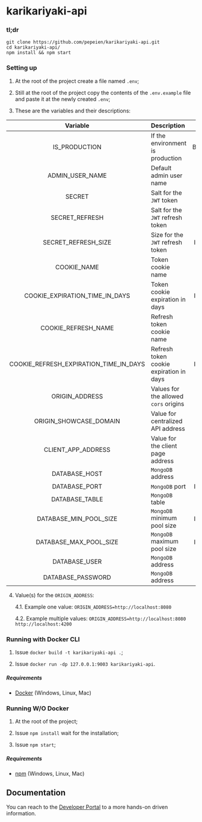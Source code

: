 # karikariyaki-api

### tl;dr

 ```
git clone https://github.com/pepeien/karikariyaki-api.git
cd karikariyaki-api/
npm install && npm start
```

### Setting up

1. At the root of the project create a file named `.env`;

2. Still at the root of the project copy the contents of the `.env.example` file and paste it at the newly created `.env`;

3. These are the variables and their descriptions:

| Variable       | Description  | Type           | Default | Required |
|:--------------:|:---------------|:------:|:--------:|:--------:|
| IS_PRODUCTION                          | If the environment is production        | Boolean | | ✅ |
| ADMIN_USER_NAME                        | Default admin user name                 | String  | | ✅ |
| SECRET                                 | Salt for the `JWT` token                | String  | | ✅ |
| SECRET_REFRESH                         | Salt for the `JWT` refresh token        | String  | | ✅ |
| SECRET_REFRESH_SIZE                    | Size for the `JWT` refresh token        | Integer | | ✅ |
| COOKIE_NAME                            | Token cookie name                       | String  | | ✅ |
| COOKIE_EXPIRATION_TIME_IN_DAYS         | Token cookie expiration in days         | Integer | | ✅ |
| COOKIE_REFRESH_NAME                    | Refresh token cookie name               | String  | | ✅ |
| COOKIE_REFRESH_EXPIRATION_TIME_IN_DAYS | Refresh token cookie expiration in days | Integer | | ✅ |
| ORIGIN_ADDRESS                         | Values for the allowed `cors` origins   | String | http://localhost:3000 http://localhost:8080 | |
| ORIGIN_SHOWCASE_DOMAIN                 | Value for centralized API address       | String  | | |
| CLIENT_APP_ADDRESS                     | Value for the client page address       | String  | | ✅ |
| DATABASE_HOST                          | `MongoDB` address                       | String  | 127.0.0.1 | |
| DATABASE_PORT                          | `MongoDB` port                          | Integer | 27017 | |
| DATABASE_TABLE                         | `MongoDB` table                         | String  | karikariyaki | |
| DATABASE_MIN_POOL_SIZE                 | `MongoDB` minimum pool size             | Integer | 5 | |
| DATABASE_MAX_POOL_SIZE                 | `MongoDB` maximum pool size             | Integer | 15 | |
| DATABASE_USER                          | `MongoDB` address                       | String  | | |
| DATABASE_PASSWORD                      | `MongoDB` address                       | String  | | |

4. Value(s) for the `ORIGIN_ADDRESS`:

   4.1. Example one value: `ORIGIN_ADDRESS=http://localhost:8080`

   4.2. Example multiple values: `ORIGIN_ADDRESS=http://localhost:8080 http://localhost:4200`

### Running with Docker CLI

1. Issue `docker build -t karikariyaki-api .`;
   
2. Issue `docker run -dp 127.0.0.1:9003 karikariyaki-api`.

##### Requirements

- [Docker](https://docs.docker.com/engine/install) (Windows, Linux, Mac)

### Running W/O Docker

1. At the root of the project;

2. Issue `npm install` wait for the installation;

3. Issue `npm start`;

##### Requirements

- [npm](https://nodejs.org/en/download/package-manager) (Windows, Linux, Mac)

## Documentation

You can reach to the [Developer Portal](https://api.ericodesu.com/#/service/karikariyaki) to a more hands-on driven information.
